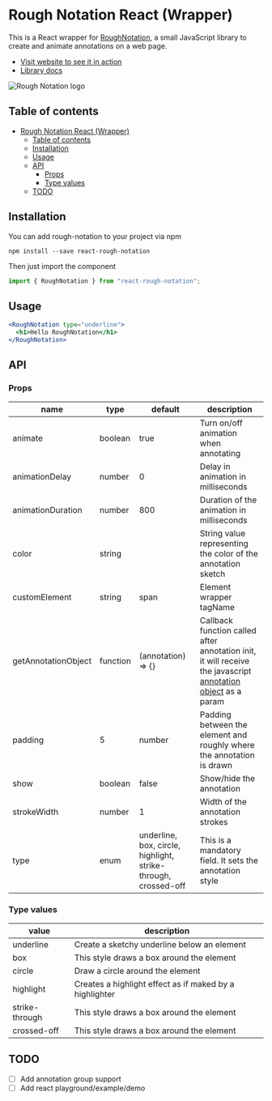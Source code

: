 # Rough Notation React (Wrapper)

This is a React wrapper for [RoughNotation](https://roughnotation.com/), a small JavaScript library to create and animate annotations on a web page.

- [Visit website to see it in action](https://roughnotation.com/)
- [Library docs](https://github.com/pshihn/rough-notation)

![Rough Notation logo](https://roughnotation.com/images/social.png)

## Table of contents

<!-- TOC -->

- [Rough Notation React (Wrapper)](#rough-notation-react-wrapper)
  - [Table of contents](#table-of-contents)
  - [Installation](#installation)
  - [Usage](#usage)
  - [API](#api)
    - [Props](#props)
    - [Type values](#type-values)
  - [TODO](#todo)

<!-- /TOC -->

## Installation

You can add rough-notation to your project via npm

```
npm install --save react-rough-notation
```

Then just import the component

```js
import { RoughNotation } from "react-rough-notation";
```

## Usage

```jsx
<RoughNotation type="underline">
  <h1>Hello RoughNotation</h1>
</RoughNotation>
```

## API

### Props

| name                | type     | default                                                        | description                                                                                                                                                               |
| ------------------- | -------- | -------------------------------------------------------------- | ------------------------------------------------------------------------------------------------------------------------------------------------------------------------- |
| animate             | boolean  | true                                                           | Turn on/off animation when annotating                                                                                                                                     |
| animationDelay      | number   | 0                                                              | Delay in animation in milliseconds                                                                                                                                        |
| animationDuration   | number   | 800                                                            | Duration of the animation in milliseconds                                                                                                                                 |
| color               | string   |                                                                | String value representing the color of the annotation sketch                                                                                                              |
| customElement       | string   | span                                                           | Element wrapper tagName                                                                                                                                                   |
| getAnnotationObject | function | (annotation) => {}                                             | Callback function called after annotation init, it will receive the javascript [annotation object](https://github.com/pshihn/rough-notation#annotation-object) as a param |
| padding             | 5        | number                                                         | Padding between the element and roughly where the annotation is drawn                                                                                                     |
| show                | boolean  | false                                                          | Show/hide the annotation                                                                                                                                                  |
| strokeWidth         | number   | 1                                                              | Width of the annotation strokes                                                                                                                                           |
| type                | enum     | underline, box, circle, highlight, strike-through, crossed-off | This is a mandatory field. It sets the annotation style                                                                                                                   |

### Type values

| value          | description                                             |
| -------------- | ------------------------------------------------------- |
| underline      | Create a sketchy underline below an element             |
| box            | This style draws a box around the element               |
| circle         | Draw a circle around the element                        |
| highlight      | Creates a highlight effect as if maked by a highlighter |
| strike-through | This style draws a box around the element               |
| crossed-off    | This style draws a box around the element               |

## TODO

- [ ] Add annotation group support
- [ ] Add react playground/example/demo
